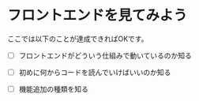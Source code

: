 # フロントエンドを見てみよう

ここでは以下のことが達成できればOKです。

- [ ] フロントエンドがどういう仕組みで動いているのか知る
- [ ] 初めに何からコードを読んでいけばいいのか知る
- [ ] 機能追加の種類を知る

